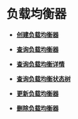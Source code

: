 # 负载均衡器<a name="zh-cn_topic_0141138188"></a>

-   **[创建负载均衡器](创建负载均衡器-9.md)**  

-   **[查询负载均衡器](查询负载均衡器-10.md)**  

-   **[查询负载均衡详情](查询负载均衡详情-11.md)**  

-   **[查询负载均衡状态树](查询负载均衡状态树-12.md)**  

-   **[更新负载均衡器](更新负载均衡器-13.md)**  

-   **[删除负载均衡器](删除负载均衡器-14.md)**  


